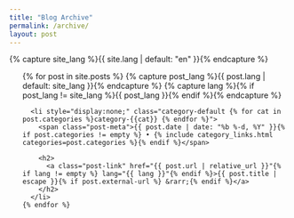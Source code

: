 ```yaml
---
title: "Blog Archive"
permalink: /archive/
layout: post
---
```


  {% capture site_lang %}{{ site.lang | default: "en" }}{% endcapture %}

  <ul class="post-archives">
    {% for post in site.posts %}
      {% capture post_lang %}{{ post.lang | default: site_lang }}{% endcapture %}
      {% capture lang %}{% if post_lang != site_lang %}{{ post_lang }}{% endif %}{% endcapture %}

      <li style="display:none;" class="category-default {% for cat in post.categories %}category-{{cat}} {% endfor %}">
        <span class="post-meta">{{ post.date | date: "%b %-d, %Y" }}{% if post.categories != empty %} • {% include category_links.html categories=post.categories %}{% endif %}</span>

        <h2>
          <a class="post-link" href="{{ post.url | relative_url }}"{% if lang != empty %} lang="{{ lang }}"{% endif %}>{{ post.title | escape }}{% if post.external-url %} &rarr;{% endif %}</a>
        </h2>
      </li>
    {% endfor %}
  </ul>
  <script>
  var q=window.location.search;
  var classname;
  if(q){
      classname="category-"+q.substring(10);
      document.getElementsByClassName("post-title")[0].innerHTML += " : "+classname.substring(9);
  }else
      classname="category-default";
  var es = document.getElementsByClassName(classname);
  for(var e=0; e<es.length; e++)
    es[e].style.display="";
  </script>